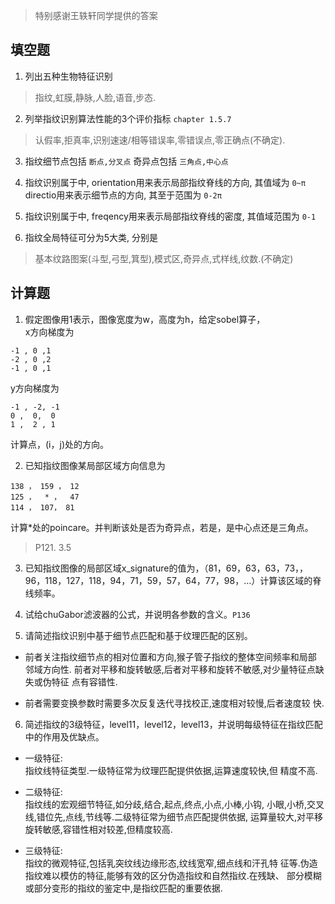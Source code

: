 >特别感谢王轶轩同学提供的答案

## 填空题

1.  列出五种生物特征识别 
>指纹,虹膜,静脉,人脸,语音,步态.

2. 列举指纹识别算法性能的3个评价指标 `chapter 1.5.7`
>认假率,拒真率,识别速速/相等错误率,零错误点,零正确点(不确定).

3. 指纹细节点包括 `断点,分叉点` 奇异点包括 `三角点,中心点`

4. 指纹识别属于中, orientation用来表示局部指纹脊线的方向, 其值域为 `0~π` directio用来表示细节点的方向, 其至于范围为 `0-2π`

5. 指纹识别属于中, freqency用来表示局部指纹脊线的密度, 其值域范围为 `0-1`

6. 指纹全局特征可分为5大类, 分别是 
>基本纹路图案(斗型,弓型,箕型),模式区,奇异点,式样线,纹数.(不确定)

## 计算题

1. 假定图像用1表示，图像宽度为w，高度为h，给定sobel算子，  
x方向梯度为  

 ```
-1 , 0 ,1  			 
-2 , 0 ,2	
-1 , 0 ,1 
```   
 y方向梯度为 
  
 ```
-1 , -2, -1  
 0 ,  0,  0  
 1 ,  2 , 1
```

 计算点，(i，j)处的方向。

2. 已知指纹图像某局部区域方向信息为   

 ```
138 ， 159 ， 12  
125 ，  * ，  47  
114 ， 107， 81   
```
计算*处的poincare。并判断该处是否为奇异点，若是，是中心点还是三角点。
>P121. 3.5

3. 已知指纹图像的局部区域x_signature的值为，（81，69，63，63，73，，96，118，127，118，94，71，59，57，64，77，98，…）计算该区域的脊线频率。

4. 试给chuGabor滤波器的公式，并说明各参数的含义。`P136`

5. 请简述指纹识别中基于细节点匹配和基于纹理匹配的区别。
  * 前者关注指纹细节点的相对位置和方向,猴子管子指纹的整体空间频率和局部 邻域方向性. 前者对平移和旋转敏感,后者对平移和旋转不敏感,对少量特征点缺失或伪特征 点有容错性.
  
  * 前者需要变换参数时需要多次反复迭代寻找校正,速度相对较慢,后者速度较 快.


6. 简述指纹的3级特征，level11，level12，level13，并说明每级特征在指纹匹配中的作用及优缺点。
 * 一级特征:  
   指纹线特征类型.一级特征常为纹理匹配提供依据,运算速度较快,但 精度不高. 
  
 * 二级特征:  
   指纹线的宏观细节特征,如分歧,结合,起点,终点,小点,小棒,小钩, 小眼,小桥,交叉线,错位先,点线,节线等.二级特征常为细节点匹配提供依据, 运算量较大,对平移旋转敏感,容错性相对较差,但精度较高. 
  
 * 三级特征:  
   指纹的微观特征,包括乳突纹线边缘形态,纹线宽窄,细点线和汗孔特 征等.伪造指纹难以模仿的特征,能够有效的区分伪造指纹和自然指纹.在残缺、 部分模糊或部分变形的指纹的鉴定中,是指纹匹配的重要依据.
